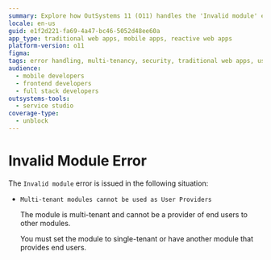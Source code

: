```yaml
---
summary: Explore how OutSystems 11 (O11) handles the 'Invalid module' error when multi-tenant modules are used as User Providers.
locale: en-us
guid: e1f2d221-fa69-4a47-bc46-5052d48ee60a
app_type: traditional web apps, mobile apps, reactive web apps
platform-version: o11
figma:
tags: error handling, multi-tenancy, security, traditional web apps, user management
audience:
  - mobile developers
  - frontend developers
  - full stack developers
outsystems-tools:
  - service studio
coverage-type:
  - unblock
---
```


# Invalid Module Error

The `Invalid module` error is issued in the following situation:

* `Multi-tenant modules cannot be used as User Providers`
  
    The module is multi-tenant and cannot be a provider of end users to other modules.

    You must set the module to single-tenant or have another module that provides end users.
